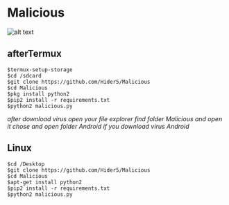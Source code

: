 # Malicious
![alt text](https://github.com/Hider5/Malicious/blob/master/image/ss.jpg)

## afterTermux
```
$termux-setup-storage
$cd /sdcard
$git clone https://github.com/Hider5/Malicious
$cd Malicious
$pkg install python2
$pip2 install -r requirements.txt
$python2 malicious.py
```
*after download virus open your file explorer*
*find folder Malicious and open it*
*chose and open folder Android if you download virus Android*
## Linux
```
$cd /Desktop
$git clone https://github.com/Hider5/Malicious
$cd Malicious
$apt-get install python2
$pip2 install -r requirements.txt
$python2 malicious.py
```
